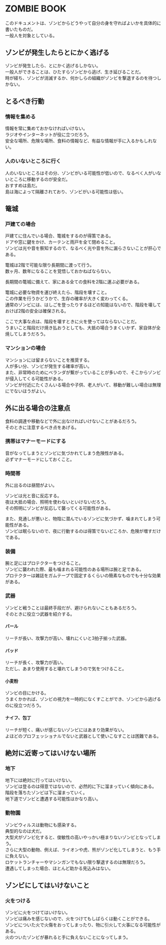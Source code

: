 ZOMBIE BOOK
================

このドキュメントは、ゾンビからどうやって自分の身を守ればよいかを具体的に書いたものだ。  
一般人を対象としている。

## ゾンビが発生したらとにかく逃げる
ゾンビが発生したら、とにかく逃げるしかない。  
一般人ができることは、ひたすらゾンビから逃げ、生き延びることだ。  
時が経ち、ゾンビが消滅するか、何かしらの組織がゾンビを撃退するのを待つしかない。

## とるべき行動
### 情報を集める
情報を常に集めておかなければいけない。  
ラジオやインターネットが役に立つだろう。  
安全な場所、危険な場所、食料の情報など、有益な情報が手に入るかもしれない。

### 人のいないところに行く
人のいないところはその分、ゾンビがいる可能性が低いので、なるべく人がいないところに移動するのが安全だ。  
おすすめは島だ。  
島は海によって隔離されており、ゾンビがいる可能性は低い。

## 篭城
### 戸建ての場合
戸建てに住んでいる場合、篭城をするのが得策である。  
ドアや窓に鍵をかけ、カーテンと雨戸を全て閉めること。  
ゾンビは光や音を察知するので、なるべく光や音を外に漏らさないことが肝心である。

篭城は2階で可能な限り長期間に渡って行う。  
数ヶ月、数年になることを覚悟しておかねばならない。

長期間の篭城に備えて、家にある全ての食料を2階に運ぶ必要がある。

篭城に必要な物資を運び終えたら、階段を壊すこと。  
この作業を行うかどうかで、生存の確率が大きく変わってくる。  
通常のゾンビには、はしごを登ったりするほどの知能はないので、階段を壊しておけば2階の安全は確保される。

ここで大事な点は、階段を壊すときに火を使ってはならないことだ。  
うまいこと階段だけ焼き払おうとしても、大抵の場合うまくいかず、家自体が全焼してしまうだろう。

### マンションの場合
マンションには留まらないことを推奨する。  
人が多い分、ゾンビが発生する確率が高い。  
また、非常時のためにベランダが繋がっていることが多いので、そこからゾンビが侵入してくる可能性がある。  
ゾンビが付近にたくさんいる場合や子供、老人がいて、移動が難しい場合は無理にでないほうがよい。

## 外に出る場合の注意点
食料の調達や移動などで外に出なければいけないことがあるだろう。  
そのときに注意するべき点をあげる。

### 携帯はマナーモードにする
音がなってしまうとゾンビに気づかれてしまう危険性がある。  
必ずマナーモードにしておくこと。

### 時間帯
外に出るのは昼間がよい。

ゾンビは光と音に反応する。  
夜は大抵の場合、照明を使わないといけないだろう。  
その照明にゾンビが反応して襲ってくる可能性がある。

また、見通しが悪いと、物陰に潜んでいるゾンビに気づかず、噛まれてしまう可能性がある。  
ゾンビは眠らないので、夜に行動するのは得策でないどころか、危険が増すだけである。


### 装備
腕と足にはプロテクターをつけること。  
ゾンビに襲われた際、最も噛まれる可能性のある場所は腕と足である。  
プロテクターは雑誌をガムテープで固定するくらいの簡素なものでも十分な効果がある。

### 武器
ゾンビと戦うことは最終手段だが、避けられないこともあるだろう。  
そのときに役立つ武器を紹介する。

#### バール
リーチが長い、攻撃力が高い、壊れにくいと3拍子揃った武器。

#### バッド
リーチが長く、攻撃力が高い。  
ただし、あまり使用すると壊れてしまうので気をつけること。

#### 小麦粉
ゾンビの目にかける。  
うまくかかれば、ゾンビの視力を一時的になくすことができ、ゾンビから逃げるのに役立つだろう。

#### ナイフ、包丁
リーチが短く、痛いが感じないゾンビにはあまり効果がない。  
よほどのプロフェッショナルでないと武器として使いこなすことは困難である。


## 絶対に近寄ってはいけない場所
### 地下
地下には絶対に行ってはいけない。  
ゾンビは登るのは得意ではないので、必然的に下に溜まっていく傾向にある。  
階段を落ちたゾンビは下に溜まっていく。  
地下道でゾンビと遭遇する可能性はかなり高い。

### 動物園
ゾンビウィルスは動物にも感染する。  
典型的なのは犬だ。  
大型犬がゾンビ化すると、俊敏性の高いやっかい極まりないゾンビとなってしまう。  
さらに大型の動物、例えば、ライオンや虎、熊がゾンビ化してしまうと、もう手に負えない。  
ロケットランチャーやマシンガンでもない限り撃退するのは無理だろう。  
遭遇してしまった場合、ほとんど助かる見込みはない。


## ゾンビにしてはいけないこと
### 火をつける
ゾンビに火をつけてはいけない。  
ゾンビは痛みを感じないので、火をつけてもしばらくは動くことができる。  
ゾンビについた火で火傷をおってしまったり、物に引火して火事になる可能性がある。  
火のついたゾンビが暴れると手に負えないことになってしまう。

